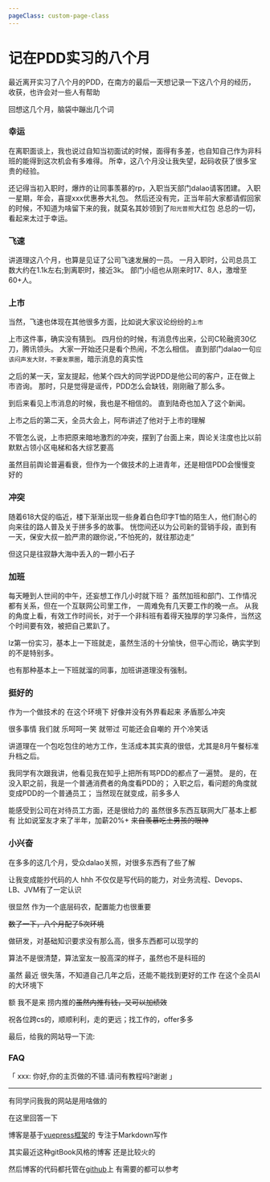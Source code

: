 ```yaml
---
pageClass: custom-page-class
---
```

# 记在PDD实习的八个月

最近离开实习了八个月的PDD，在南方的最后一天想记录一下这八个月的经历，收获，也许会对一些人有帮助

回想这几个月，脑袋中蹦出几个词

### 幸运
在离职面谈上，我也说过自知当初面试的时候，面得有多差，也自知自己作为非科班的能得到这次机会有多难得。
所幸，这八个月没让我失望，起码收获了很多宝贵的经验。

还记得当初入职时，爆炸的让同事羡慕的rp，入职当天部门dalao请客团建。
入职一星期，年会，喜提xxx优惠券大礼包。
然后还没有完，正当年前大家都请假回家的时候，不知道为啥留下来的我，就莫名其妙领到了`阳光普照`大红包
总总的一切，看起来太过于幸运。

### 飞速
讲道理这八个月，也算是见证了公司飞速发展的一员。
一月入职时，公司总员工数大约在1.1k左右;到离职时，接近3k。
部门小组也从刚来时17、8人，激增至60+人。

### 上市
当然，飞速也体现在其他很多方面，比如说大家议论纷纷的`上市`

上市这件事，确实没有猜到。
四月份的时候，有消息传出来，公司C轮融资30亿刀，腾讯领头。
大家一开始还只是看个热闹，不怎么相信。
直到部门dalao一句`应该闷声发大财，不要发票圈`，暗示消息的真实性

之后的某一天，室友提起，他某个四大的同学说PDD是他公司的客户，正在做上市咨询。
那时，只是觉得是谣传，PDD怎么会缺钱，刚刚融了那么多。

到后来看见上市消息的时候，我也是不相信的。
直到陆奇也加入了这个新闻。

上市之后的第二天，全员大会上，阿布讲述了他对于上市的理解

不管怎么说，上市把原来暗地激烈的冲突，摆到了台面上来，舆论关注度也比以前默默占领小区电梯和各大综艺要高

虽然目前舆论普遍看衰，但作为一个做技术的上进青年，还是相信PDD会慢慢变好的

### 冲突

随着618大促的临近，楼下渐渐出现一些身着白色印字T恤的陌生人，他们耐心的向来往的路人普及关于拼多多的故事。
恍惚间还以为公司新的营销手段，直到有一天，保安大叔一脸严肃的跟你说，”不怕死的，就往那边走“

但这只是往寂静大海中丢入的一颗小石子

### 加班

每天睡到人世间的中午，还妄想工作几小时就下班？
虽然加班和部门、工作情况都有关系，但在一个互联网公司里工作，
一周难免有几天要工作的晚一点。
从我的角度上看，有效工作时间长，对于一个非科班有着得天独厚的学习条件，当然这个时间要有效，被把自己累趴了。

lz第一份实习，基本上一下班就走，虽然生活的十分愉快，但平心而论，确实学到的不是特别多。

也有那种基本上一下班就溜的同事，加班讲道理没有强制。

### 挺好的

作为一个做技术的 在这个环境下 好像并没有外界看起来 矛盾那么冲突

很多事情 我们就 乐呵呵一笑 就带过 可能还会自嘲的 开个冷笑话

讲道理在一个包吃包住的地方工作，生活成本其实真的很低，尤其是8月午餐标准升档之后。

我同学有次跟我讲，他看见我在知乎上把所有骂PDD的都点了一遍赞。
是的，在没入职之前，我是一个普通消费者的角度看PDD的；
入职之后，看问题的角度就变成PDD的一个普通员工；
当然现在就变成，前多多人

能感受到公司在对待员工方面，还是很给力的
虽然很多东西互联网大厂基本上都有
比如说室友才来了半年，加薪20%+
~~来自羡慕吃土男孩的眼神~~

### 小兴奋

在多多的这几个月，受众dalao关照，对很多东西有了些了解

让我变成能抄代码的人 hhh
不仅仅是写代码的能力，对业务流程、Devops、LB、JVM有了一定认识

很显然 作为一个底层码农，配置能力也很重要

~~数了一下，八个月配了5次环境~~

做研发，对基础知识要求没有那么高，很多东西都可以现学的

算法不是很清楚，算法室友一股高深的样子，虽然也不是科班的

虽然 最近 很失落，不知道自己几年之后，还能不能找到更好的工作
在这个全员AI的大环境下

额 我不是来 捞内推的~~虽然内推有钱，又可以加绩效~~

祝各位跨cs的，顺顺利利，走的更远；找工作的，offer多多

最后，给我的网站导一下流: [](http://wyydsb.xin)

### FAQ
「 xxx: 你好,你的主页做的不错.请问有教程吗?谢谢 」
- - - - - - - - - - - - - - -
有同学问我我的网站是用啥做的

在这里回答一下

博客是基于[vuepress框架](https://vuepress.vuejs.org/)的
专注于Markdown写作

其实最近这种gitBook风格的博客 还是比较火的

然后博客的代码都托管在[github](https://github.com/iofu728/blog)上 有需要的都可以参考
